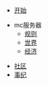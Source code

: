 <!-- _navbar.md -->
* [开始](/)
- mc服务器
	* [规则](/mc/rule)
	* [世界](/mc/world)
	* [经济](/mc/eco)
* [社区](/community)
* [事纪](/history)